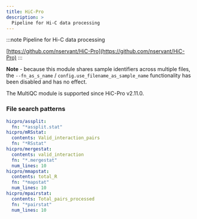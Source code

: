 ```yaml
---
title: HiC-Pro
description: >
  Pipeline for Hi-C data processing
---
```


<!--
~~~~~ DO NOT EDIT ~~~~~
This file is autogenerated from the MultiQC module python docstring.
Do not edit the markdown, it will be overwritten.

File path for the source of this content: multiqc/modules/hicpro/hicpro.py
~~~~~~~~~~~~~~~~~~~~~~~
-->

:::note
Pipeline for Hi-C data processing

[https://github.com/nservant/HiC-Pro](https://github.com/nservant/HiC-Pro)
:::

**Note** - because this module shares sample identifiers across multiple files,
the `--fn_as_s_name` / `config.use_filename_as_sample_name` functionality has been disabled and has no effect.

The MultiQC module is supported since HiC-Pro v2.11.0.

### File search patterns

```yaml
hicpro/assplit:
  fn: "*assplit.stat"
hicpro/mRSstat:
  contents: Valid_interaction_pairs
  fn: "*RSstat"
hicpro/mergestat:
  contents: valid_interaction
  fn: "*.mergestat"
  num_lines: 10
hicpro/mmapstat:
  contents: total_R
  fn: "*mapstat"
  num_lines: 10
hicpro/mpairstat:
  contents: Total_pairs_processed
  fn: "*pairstat"
  num_lines: 10
```
